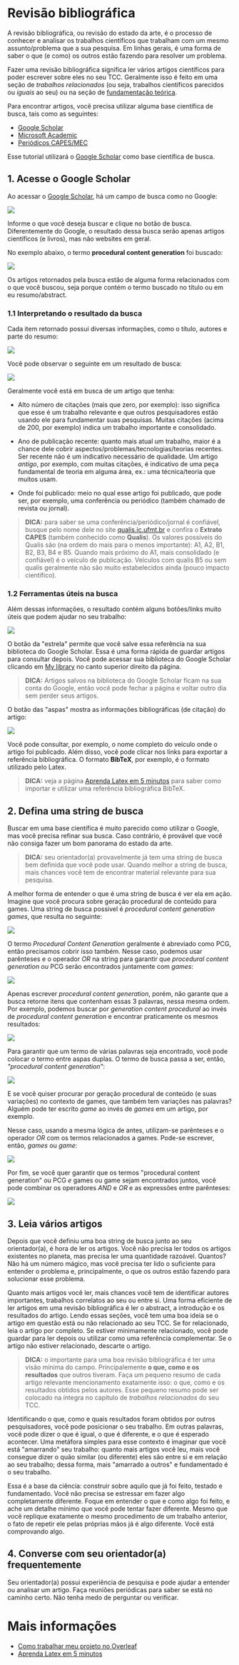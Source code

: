 # Revisão bibliográfica

A revisão bibliográfica, ou revisão do estado da arte, é o processo de conhecer e analisar os trabalhos científicos que trabalham com um mesmo assunto/problema que a sua pesquisa. Em linhas gerais, é uma forma de saber o que (e como) os outros estão fazendo para resolver um problema.

Fazer uma revisão bibliográfica significa ler vários artigos científicos para poder escrever sobre eles no seu TCC. Geralmente isso é feito em uma seção de _trabalhos relacionados_ (ou seja, trabalhos científicos parecidos ou *iguais* ao seu) ou na seção de [fundamentação teórica](fundamentacao-teorica.md).

Para encontrar artigos, você precisa utilizar alguma base científica de busca, tais como as seguintes:

* [Google Scholar](https://scholar.google.com)
* [Microsoft Academic](https://academic.microsoft.com)
* [Periódicos CAPES/MEC](https://www.periodicos.capes.gov.br)

Esse tutorial utilizará o [Google Scholar](https://scholar.google.com) como base científica de busca.

## 1. Acesse o Google Scholar

Ao acessar o [Google Scholar](https://scholar.google.com), há um campo de busca como no Google:

![](img/google-scholar.png)

Informe o que você deseja buscar e clique no botão de busca. Diferentemente do Google, o resultado dessa busca serão apenas artigos científicos (e livros), mas não websites em geral.

No exemplo abaixo, o termo **procedural content generation** foi buscado:

![](img/google-scholar-results.png)

Os artigos retornados pela busca estão de alguma forma relacionados com o que você buscou, seja porque contém o termo buscado no título ou em eu resumo/abstract.

### 1.1 Interpretando o resultado da busca

Cada item retornado possui diversas informações, como o título, autores e parte do resumo:

![](img/google-scholar-result-focus.png)

Você pode observar o seguinte em um resultado de busca:

![](img/google-scholar-result-focus-detailed.png)

Geralmente você está em busca de um artigo que tenha:

* Alto número de citações (mais que zero, por exemplo): isso significa que esse é um trabalho relevante e que outros pesquisadores estão usando ele para fundamentar suas pesquisas. Muitas citações (acima de 200, por exemplo) indica um trabalho importante e consolidado.

* Ano de publicação recente: quanto mais atual um trabalho, maior é a chance dele cobrir aspectos/problemas/tecnologias/teorias recentes. Ser recente não é um indicativo necessário de qualidade. Um artigo _antigo_, por exemplo, com muitas citações, é indicativo de uma peça fundamental de teoria em alguma área, ex.: uma técnica/teoria que muitos usam.

* Onde foi publicado: meio no qual esse artigo foi publicado, que pode ser, por exemplo, uma conferência ou periódico (também chamado de revista ou jornal).

> **DICA:** para saber se uma conferência/periódico/jornal é confiável, busque pelo nome dele no site [qualis.ic.ufmt.br](https://qualis.ic.ufmt.br) e confira o **Extrato CAPES** (também conhecido como **Qualis**). Os valores possíveis do Qualis são (na ordem do mais para o menos importante): A1, A2, B1, B2, B3, B4 e B5. Quando mais próximo do A1, mais consolidado (e confiável) é o veículo de publicação. Veículos com qualis B5 ou sem qualis geralmente não são muito estabelecidos ainda (pouco impacto científico). 

### 1.2 Ferramentas úteis na busca

Além dessas informações, o resultado contém alguns botões/links muito úteis que podem ajudar no seu trabalho:

![](img/google-scholar-result-focus-detailed-tools.png)

O botão da "estrela" permite que você salve essa referência na sua biblioteca do Google Scholar. Essa é uma forma rápida de guardar artigos para consultar depois. Você pode acessar sua biblioteca do Google Scholar clicando em [My library](https://scholar.google.se/scholar?scilib=1&hl=en&as_sdt=0,5) no canto superior direito da página.

> **DICA:** Artigos salvos na biblioteca do Google Scholar ficam na sua conta do Google, então você pode fechar a página e voltar outro dia sem perder seus artigos.

O botão das "aspas" mostra as informações bibliográficas (de citação) do artigo:

![](img/google-scholar-cite-detailed.png)

Você pode consultar, por exemplo, o nome completo do veículo onde o artigo foi publicado. Além disso, você pode clicar nos links para exportar a referência bibliográfica. O formato **BibTeX**, por exemplo, é o formato utilizado pelo Latex.

> **DICA:** veja a página [Aprenda Latex em 5 minutos](latex-5min.md) para saber como importar e utilizar uma referência bibliográfica BibTeX.

## 2. Defina uma string de busca

Buscar em uma base científica é muito parecido como utilizar o Google, mas você precisa refinar sua busca. Caso contrário, é provável que você não consiga fazer um bom panorama do estado da arte.

> **DICA:** seu orientador(a) provavelmente já tem uma string de busca bem definida que você pode usar. Quando melhor a string de busca, mais chances você tem de encontrar material relevante para sua pesquisa.

A melhor forma de entender o que é uma string de busca é ver ela em ação. Imagine que você procura sobre geração procedural de conteúdo para games. Uma string de busca possível é _procedural content generation games_, que resulta no seguinte:

![](img/google-scholar-results.png)

O termo _Procedural Content Generation_ geralmente é abreviado como PCG, então precisamos cobrir isso também. Nesse caso, podemos usar parênteses e o operador _OR_ na string para garantir que _procedural content generation_ *ou* PCG serão encontrados juntamente com _games_:

![](img/google-scholar-search-semi-complex.png)

Apenas escrever _procedural content generation_, porém, não garante que a busca retorne itens que contenham essas 3 palavras, nessa mesma ordem. Por exemplo, podemos buscar por _generation content procedural_ ao invés de _procedural content generation_ e encontrar praticamente os mesmos resultados:

![](img/google-scholar-search-semi-complex2.png)

Para garantir que um termo de várias palavras seja encontrado, você pode colocar o termo entre aspas duplas. O termo de busca passa a ser, então, _"procedural content generation"_:

![](img/google-scholar-search-semi-complex3.png)

E se você quiser procurar por geração procedural de conteúdo (e suas variações) no contexto de games, que também tem variações nas palavras? Alguém pode ter escrito _game_ ao invés de _games_ em um artigo, por exemplo.

Nesse caso, usando a mesma lógica de antes, utilizam-se parênteses e o operador *OR* com os termos relacionados a games. Pode-se escrever, então, _games_ ou _game_:

![](img/google-scholar-search-semi-complex4.png)

Por fim, se você quer garantir que os termos "procedural content generation" ou PCG *e* games ou game sejam encontrados juntos, você pode combinar os operadores *AND* e *OR* e as expressões entre parênteses: 

![](img/google-scholar-search-semi-complex5.png)

## 3. Leia vários artigos

Depois que você definiu uma boa string de busca junto ao seu orientador(a), é hora de ler os artigos. Você não precisa ler todos os artigos existentes no planeta, mas precisa ler uma quantidade razoável. Quantos? Não há um número mágico, mas você precisa ter lido o suficiente para entender o problema e, principalmente, o que os outros estão fazendo para solucionar esse problema.

Quanto mais artigos você ler, mais chances você tem de identificar autores importantes, trabalhos correlatos ao seu ou entre si. Uma forma eficiente de ler artigos em uma revisão bibliográfica é ler o abstract, a introdução e os resultados do artigo. Lendo essas seções, você tem uma boa ideia se o artigo em questão está ou não relacionado ao seu TCC. Se for relacionado, leia o artigo por completo. Se estiver minimamente relacionado, você pode guardar para ler depois ou utilizar como uma referência complementar. Se o artigo não estiver relacionado, descarte o artigo.

> **DICA:** o importante para uma boa revisão bibliográfica é ter uma visão mínima do campo. Principalemente **o que, como e os resultados** que outros tiveram. Faça um pequeno resumo de cada artigo relevante mencionamento exatamente isso: o que, como e os resultados obtidos pelos autores. Esse pequeno resumo pode ser colocado na íntegra no capítulo de _trabalhos relacionados_ do seu TCC.

Identificando o que, como e quais resultados foram obtidos por outros pesquisadores, você pode posicionar o seu trabalho. Em outras palavras, você pode dizer o que é igual, o que é diferente, e o que é esperado acontecer. Uma metáfora simples para esse contexto é imaginar que você está "amarrando" seu trabalho: quanto mais artigos você leu, mais você consegue dizer o quão similar (ou diferente) eles são entre si e em relação ao seu trabalho; dessa forma, mais "amarrado a outros" e fundamentado é o seu trabalho.

Essa é a base da ciência: construir sobre aquilo que já foi feito, testado e fundamentado. Você não precisa se estressar em fazer algo completamente diferente. Foque em entender o que e como algo foi feito, e ache um detalhe mínimo que você pode tentar fazer diferente. Mesmo que você replique exatamente o mesmo procedimento de um trabalho anterior, o fato de repetir ele pelas próprias mãos já é algo diferente. Você está comprovando algo.

## 4. Converse com seu orientador(a) frequentemente

Seu orientador(a) possui experiência de pesquisa e pode ajudar a entender ou analisar um artigo. Faça reuniões periódicas para saber se está no caminho certo. Não tenha medo de perguntar ou verificar.

# Mais informações

* [Como trabalhar meu projeto no Overleaf](docs/overleaf.md)
* [Aprenda Latex em 5 minutos](docs/latex-5min.md)
